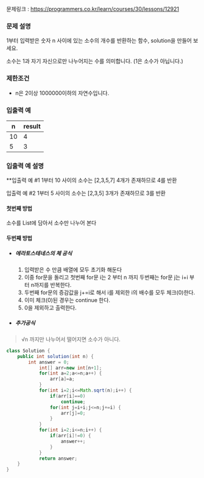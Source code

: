 문제링크 : https://programmers.co.kr/learn/courses/30/lessons/12921

### 문제 설명

1부터 입력받은 숫자 n 사이에 있는 소수의 개수를 반환하는 함수, solution을 만들어 보세요.

소수는 1과 자기 자신으로만 나누어지는 수를 의미합니다.
(1은 소수가 아닙니다.)

### 제한조건

-   n은 2이상 1000000이하의 자연수입니다.

### 입출력 예

| n    | result |
| ---- | ------ |
| 10   | 4      |
| 5    | 3      |



### 입출력 예 설명

**입출력 예 #1
1부터 10 사이의 소수는 [2,3,5,7] 4개가 존재하므로 4를 반환

입출력 예 #2
1부터 5 사이의 소수는 [2,3,5] 3개가 존재하므로 3를 반환



#### 첫번째 방법

 소수를 List에 담아서 소수만 나누어 본다

#### 두번째 방법

-   #####  에라토스테네스의 체 공식

    1.  입력받은 수 만큼 배열에 모두 초기화 해둔다
    2.  이중 for문을 돌리고 첫번째 for문 i는 2 부터 n 까지 두번째는 for문 j는 i+i 부터  n까지를 반복한다.
    3.  두번째 for문의 증감값을 j+=i로 해서 i를 제외한 i의 배수를 모두 체크(0)한다.
    4.  이미 체크(0)된 경우는 continue 한다.
    5.  0을 제외하고 출력한다.

-   ##### 추가공식 

>   √n 까지만 나누어서 떨어지면 소수가 아니다.

```java
class Solution {
    public int solution(int n) {
        int answer = 0;
	        int[] arr=new int[n+1];
	        for(int a=2;a<=n;a++) {
	        	arr[a]=a;	        	
	        }	        
	        for(int i=2;i<=Math.sqrt(n);i++) {
	        	if(arr[i]==0)
	        		continue;
	        	for(int j=i+i;j<=n;j+=i) {
	        		arr[j]=0;
	        	}
	        }	        
	        for(int i=2;i<=n;i++) {
	        	if(arr[i]!=0) {    	
	        		answer++;
	        	}
	        }	        
	        return answer;
    }
}
```

